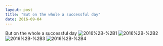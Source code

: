 ```yaml
---
layout: post
title: "But on the whole a successful day"
date: 2016-09-04 
---
```

But on the whole a successful day﻿
![2016%2B-%2B1](/k100-project/Photos/2016-09-04/2016%2B-%2B1)
![2016%2B-%2B2](/k100-project/Photos/2016-09-04/2016%2B-%2B2)
![2016%2B-%2B3](/k100-project/Photos/2016-09-04/2016%2B-%2B3)
![2016%2B-%2B4](/k100-project/Photos/2016-09-04/2016%2B-%2B4)